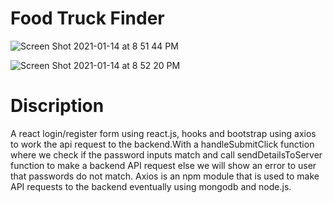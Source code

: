 # Food Truck Finder

![Screen Shot 2021-01-14 at 8 51 44 PM](https://user-images.githubusercontent.com/60681276/104675108-70b0dc00-56aa-11eb-9aba-07c8954638c9.png)

![Screen Shot 2021-01-14 at 8 52 20 PM](https://user-images.githubusercontent.com/60681276/104675502-44e22600-56ab-11eb-81e6-75fd11613983.png)


# Discription

A react login/register form using react.js, hooks and bootstrap using axios to work the api request to the backend.With a handleSubmitClick function where we check if the password inputs match and call sendDetailsToServer function to make a backend API request else we will show an error to user that passwords do not match. Axios is an npm module that is used to make API requests to the backend eventually using mongodb and node.js.
